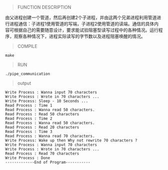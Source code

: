 >FUNCTION DESCRIPTION

由父进程创建一个管道，然后再创建2个子进程，并由这两个兄弟进程利用管道进行进程通信：子进程1使用管道的写端，子进程2使用管道的读端。通信的具体内容可根据自己的需要随意设计，要求能试验阻塞型读写过程中的各种情况。运行程序，观察各种情况下，进程实际读写的字节数以及进程阻塞唤醒的情况。

>COMPILE

```
make
```

>RUN

```
./pipe_communication
```

>output

```
Write Process : Wanna input 70 characters 
Write Process : Wrote in 70 characters ... 
Write Process: Sleep - 10 Seconds ... 
Read Process : Time 1 
Read Process : Wanna read 50 characters. 
Read Process : Read 50 characters 
Read Process : Time 2
Read Process : Wanna read 50 characters. 
Read Process : Read 20 characters 
Read Process : Time 3
Read Process : Wanna read 70 characters.
Write Process: Wake up then Why not rewrite 70 characters ? 
Write Process : Wanna input 70 characters 
Write Process : Wrote in 70 characters ... 
Read Process : Read 70 characters 
Write Process : Done 
-------------End of Program-----------
```
